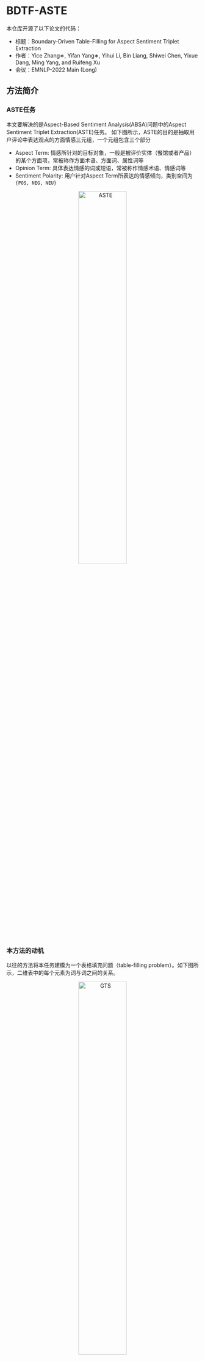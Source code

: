 # BDTF-ASTE

本仓库开源了以下论文的代码：

- 标题：Boundary-Driven Table-Filling for Aspect Sentiment Triplet Extraction
- 作者：Yice Zhang∗, Yifan Yang∗, Yihui Li, Bin Liang, Shiwei Chen, Yixue Dang, Ming Yang, and Ruifeng Xu
- 会议：EMNLP-2022 Main (Long)

## 方法简介

### ASTE任务

本文要解决的是Aspect-Based Sentiment Analysis(ABSA)问题中的Aspect Sentiment Triplet Extraction(ASTE)任务。
如下图所示，ASTE的目的是抽取用户评论中表达观点的方面情感三元组，一个元组包含三个部分
- Aspect Term: 情感所针对的目标对象，一般是被评价实体（餐馆或者产品）的某个方面项，常被称作方面术语、方面词、属性词等
- Opinion Term: 具体表达情感的词或短语，常被称作情感术语、情感词等
- Sentiment Polarity: 用户针对Aspect Term所表达的情感倾向，类别空间为`{POS, NEG, NEU}`

<div align="center"> <img src="https://user-images.githubusercontent.com/9134454/199022562-2cca1c06-b91e-4e4b-8bf0-20273a16821e.png" alt="ASTE" width="50%" /></div>

### 本方法的动机

以往的方法将本任务建模为一个表格填充问题（table-filling problem）。如下图所示，二维表中的每个元素为词与词之间的关系。

<div align="center"> <img src="[https://user-images.githubusercontent.com/9134454/199022562-2cca1c06-b91e-4e4b-8bf0-20273a16821e.png](https://user-images.githubusercontent.com/9134454/199043065-86775e70-6027-4732-99b3-c49c0fd30e30.png)" alt="GTS" width="50%" /></div>


## 如何运行
### Requirements
### 


<!-- ## Citation -->
